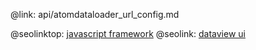 @link: api/atomdataloader_url_config.md

@seolinktop: [javascript framework](https://webix.com)
@seolink: [dataview ui](https://webix.com/widget/dataview/)